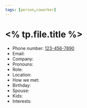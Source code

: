 ```yaml
---
tags: [person,coworker]
---
```

# <% tp.file.title %>
- Phone number:  <a href="tel:123-456-7890">123-456-7890</a>
- Email:
- Company: 
- Pronouns: 
- Role:
- Location:
- How we met:
- Birthday:
- Spouse:
- Kids:
- Interests: